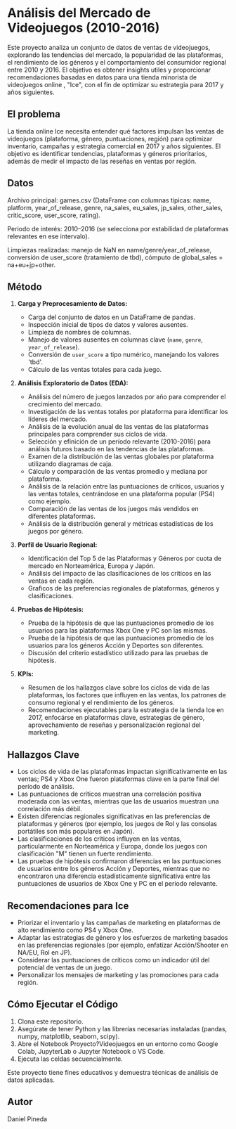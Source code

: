 # Análisis del Mercado de Videojuegos (2010-2016)

Este proyecto analiza un conjunto de datos de ventas de videojuegos, explorando las tendencias del mercado, la popularidad de las plataformas, el rendimiento de los géneros y el comportamiento del consumidor regional entre 2010 y 2016. El objetivo es obtener insights utiles y proporcionar recomendaciones basadas en datos para una tienda minorista de videojuegos online , "Ice", con el fin de optimizar su estrategia para 2017 y años siguientes.

## El problema
La tienda online Ice necesita entender qué factores impulsan las ventas de videojuegos (plataforma, género, puntuaciones, región) para optimizar inventario, campañas y estrategia comercial en 2017 y años siguientes. El objetivo es identificar tendencias, plataformas y géneros prioritarios, además de medir el impacto de las reseñas en ventas por región.

## Datos

Archivo principal: games.csv (DataFrame con columnas típicas: name, platform, year_of_release, genre, na_sales, eu_sales, jp_sales, other_sales, critic_score, user_score, rating).

Periodo de interés: 2010–2016 (se selecciona por estabilidad de plataformas relevantes en ese intervalo).

Limpiezas realizadas: manejo de NaN en name/genre/year_of_release, conversión de user_score (tratamiento de tbd), cómputo de global_sales = na+eu+jp+other.

## Método
1.  **Carga y Preprocesamiento de Datos:**
    *   Carga del conjunto de datos en un DataFrame de pandas.
    *   Inspección inicial de tipos de datos y valores ausentes.
    *   Limpieza de nombres de columnas.
    *   Manejo de valores ausentes en columnas clave (`name`, `genre`, `year_of_release`).
    *   Conversión de `user_score` a tipo numérico, manejando los valores 'tbd'.
    *   Cálculo de las ventas totales para cada juego.

2.  **Análisis Exploratorio de Datos (EDA):**
    *   Análisis del número de juegos lanzados por año para comprender el crecimiento del mercado.
    *   Investigación de las ventas totales por plataforma para identificar los líderes del mercado.
    *   Análisis de la evolución anual de las ventas de las plataformas principales para comprender sus ciclos de vida.
    *   Selección y efinición de un período relevante (2010-2016) para análisis futuros basado en las tendencias de las plataformas.
    *   Examen de la distribución de las ventas globales por plataforma utilizando diagramas de caja.
    *   Cálculo y comparación de las ventas promedio y mediana por plataforma.
    *   Análisis de la relación entre las puntuaciones de críticos, usuarios y las ventas totales, centrándose en una plataforma popular (PS4) como ejemplo.
    *   Comparación de las ventas de los juegos más vendidos en diferentes plataformas.
    *   Análisis de la distribución general y métricas estadísticas de los juegos por género.

3.  **Perfil de Usuario Regional:**
    *   Identificación del Top 5 de las Plataformas y Géneros por cuota de mercado en Norteamérica, Europa y Japón.
    *   Análisis del impacto de las clasificaciones de los criticos en las ventas en cada región.
    *   Graficos de las preferencias regionales de plataformas, géneros y clasificaciones.

4.  **Pruebas de Hipótesis:**
    *   Prueba de la hipótesis de que las puntuaciones promedio de los usuarios para las plataformas Xbox One y PC son las mismas.
    *   Prueba de la hipótesis de que las puntuaciones promedio de los usuarios para los géneros Acción y Deportes son diferentes.
    *   Discusión del criterio estadístico utilizado para las pruebas de hipótesis.

5.  **KPIs:**
    *   Resumen de los hallazgos clave sobre los ciclos de vida de las plataformas, los factores que influyen en las ventas, los patrones de consumo regional y el rendimiento de los géneros.
    *   Recomendaciones ejecutables para la estrategia de la tienda Ice en 2017, enfocárse en plataformas clave, estrategias de género, aprovechamiento de reseñas y personalización regional del marketing.

## Hallazgos Clave

*   Los ciclos de vida de las plataformas impactan significativamente en las ventas; PS4 y Xbox One fueron plataformas clave en la parte final del período de análisis.
*   Las puntuaciones de críticos muestran una correlación positiva moderada con las ventas, mientras que las de usuarios muestran una correlación más débil.
*   Existen diferencias regionales significativas en las preferencias de plataformas y géneros (por ejemplo, los juegos de Rol y las consolas portátiles son más populares en Japón).
*   Las clasificaciones de los criticos influyen en las ventas, particularmente en Norteamérica y Europa, donde los juegos con clasificación "M" tienen un fuerte rendimiento.
*   Las pruebas de hipótesis confirmaron diferencias en las puntuaciones de usuarios entre los géneros Acción y Deportes, mientras que no encontraron una diferencia estadísticamente significativa entre las puntuaciones de usuarios de Xbox One y PC en el período relevante.

## Recomendaciones para Ice

*   Priorizar el inventario y las campañas de marketing en plataformas de alto rendimiento como PS4 y Xbox One.
*   Adaptar las estrategias de género y los esfuerzos de marketing basados en las preferencias regionales (por ejemplo, enfatizar Acción/Shooter en NA/EU, Rol en JP).
*   Considerar las puntuaciones de críticos como un indicador útil del potencial de ventas de un juego.
*   Personalizar los mensajes de marketing y las promociones para cada región.

## Cómo Ejecutar el Código

1.  Clona este repositorio.
2.  Asegúrate de tener Python y las librerías necesarias instaladas (pandas, numpy, matplotlib, seaborn, scipy).
3.  Abre el Notebook Proyecto?Videojuegos en un entorno como Google Colab, JupyterLab o Jupyter Notebook o VS Code.
4.  Ejecuta las celdas secuencialmente.

Este proyecto tiene fines educativos y demuestra técnicas de análisis de datos aplicadas.

## Autor

Daniel Pineda


